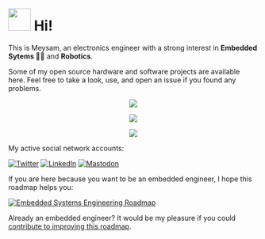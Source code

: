 <h1><img src="https://emojis.slackmojis.com/emojis/images/1643516190/22158/oh-hello.gif?1643516190" width="45"/> Hi!</h1>

<p>This is Meysam, an electronics engineer with a strong interest in <b>Embedded Sytems 👨‍💻</b> and <b>Robotics</b>.</p>
<p>Some of my open source hardware and software projects are available here. Feel free to take a look, use, and open an issue if you found any problems.</p>

<p align="center"> <img src="https://github-readme-stats.vercel.app/api?username=m3y54m&show_icons=true&theme=slateorange" />
<p align="center"> <img src="https://github-readme-streak-stats.herokuapp.com/?user=m3y54m&theme=slateorange" />
<p align="center"> <img src="http://github-profile-summary-cards.vercel.app/api/cards/profile-details?username=m3y54m&theme=zenburn" />
  
<p>My active social network accounts:</p>

[![Twitter](https://img.shields.io/badge/twitter-%231DA1F2.svg?style=for-the-badge&logo=LinkedIn&logoColor=white)](https://twitter.com/m3y54m)
[![LinkedIn](https://img.shields.io/badge/LinkedIn-0077B5?style=for-the-badge&logo=linkedin&logoColor=white)](https://www.linkedin.com/in/meysamparvizi/)
[![Mastodon](https://img.shields.io/mastodon/follow/109554559896661819?domain=https%3A%2F%2Fmastodon.social&logo=Mastodon&logoColor=white&style=for-the-badge)](https://mastodon.social/@m3y54m)

<p>If you are here because you want to be an embedded engineer, I hope this roadmap helps you:</p>

[![Embedded Systems Engineering Roadmap](https://github.com/m3y54m/Embedded-Engineering-Roadmap/releases/latest/download/Embedded-Engineering-Roadmap.png)](https://github.com/m3y54m/Embedded-Engineering-Roadmap)

<p>Already an embedded engineer? It would be my pleasure if you could <a href="https://github.com/m3y54m/Embedded-Engineering-Roadmap">contribute to improving this roadmap</a>.</p>
